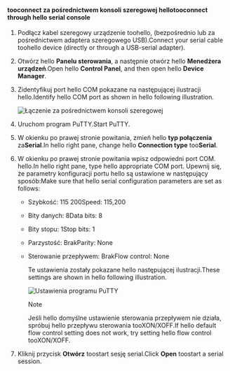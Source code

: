 <!--author=SharS last changed: 9/17/15-->

#### <a name="tooconnect-through-hello-serial-console"></a><span data-ttu-id="63909-101">tooconnect za pośrednictwem konsoli szeregowej hello</span><span class="sxs-lookup"><span data-stu-id="63909-101">tooconnect through hello serial console</span></span>
1. <span data-ttu-id="63909-102">Podłącz kabel szeregowy urządzenie toohello, (bezpośrednio lub za pośrednictwem adaptera szeregowego USB).</span><span class="sxs-lookup"><span data-stu-id="63909-102">Connect your serial cable toohello device (directly or through a USB-serial adapter).</span></span>
2. <span data-ttu-id="63909-103">Otwórz hello **Panelu sterowania**, a następnie otwórz hello **Menedżera urządzeń**.</span><span class="sxs-lookup"><span data-stu-id="63909-103">Open hello **Control Panel**, and then open hello **Device Manager**.</span></span>
3. <span data-ttu-id="63909-104">Zidentyfikuj port hello COM pokazane na następującej ilustracji hello.</span><span class="sxs-lookup"><span data-stu-id="63909-104">Identify hello COM port as shown in hello following illustration.</span></span>
   
     ![Łączenie za pośrednictwem konsoli szeregowej](./media/storsimple-use-putty/HCS_ConnectingDeviceS-include.png)
4. <span data-ttu-id="63909-106">Uruchom program PuTTY.</span><span class="sxs-lookup"><span data-stu-id="63909-106">Start PuTTY.</span></span> 
5. <span data-ttu-id="63909-107">W okienku po prawej stronie powitania, zmień hello **typ połączenia** za**Serial**.</span><span class="sxs-lookup"><span data-stu-id="63909-107">In hello right pane, change hello **Connection type** too**Serial**.</span></span>
6. <span data-ttu-id="63909-108">W okienku po prawej stronie powitania wpisz odpowiedni port COM. hello.</span><span class="sxs-lookup"><span data-stu-id="63909-108">In hello right pane, type hello appropriate COM port.</span></span> <span data-ttu-id="63909-109">Upewnij się, że parametry konfiguracji portu hello są ustawione w następujący sposób:</span><span class="sxs-lookup"><span data-stu-id="63909-109">Make sure that hello serial configuration parameters are set as follows:</span></span>
   
   * <span data-ttu-id="63909-110">Szybkość: 115 200</span><span class="sxs-lookup"><span data-stu-id="63909-110">Speed: 115,200</span></span>
   * <span data-ttu-id="63909-111">Bity danych: 8</span><span class="sxs-lookup"><span data-stu-id="63909-111">Data bits: 8</span></span>
   * <span data-ttu-id="63909-112">Bity stopu: 1</span><span class="sxs-lookup"><span data-stu-id="63909-112">Stop bits: 1</span></span>
   * <span data-ttu-id="63909-113">Parzystość: Brak</span><span class="sxs-lookup"><span data-stu-id="63909-113">Parity: None</span></span>
   * <span data-ttu-id="63909-114">Sterowanie przepływem: Brak</span><span class="sxs-lookup"><span data-stu-id="63909-114">Flow control: None</span></span>
     
     <span data-ttu-id="63909-115">Te ustawienia zostały pokazane hello następującej ilustracji.</span><span class="sxs-lookup"><span data-stu-id="63909-115">These settings are shown in hello following illustration.</span></span>
     
     ![Ustawienia programu PuTTY](./media/storsimple-use-putty/HCS_PuttyConfig-include.png) 
     
     > [!NOTE]
     > <span data-ttu-id="63909-117">Jeśli hello domyślne ustawienie sterowania przepływem nie działa, spróbuj hello przepływu sterowania tooXON/XOFF.</span><span class="sxs-lookup"><span data-stu-id="63909-117">If hello default flow control setting does not work, try setting hello flow control tooXON/XOFF.</span></span>
     > 
     > 
7. <span data-ttu-id="63909-118">Kliknij przycisk **Otwórz** toostart sesję serial.</span><span class="sxs-lookup"><span data-stu-id="63909-118">Click **Open** toostart a serial session.</span></span>

